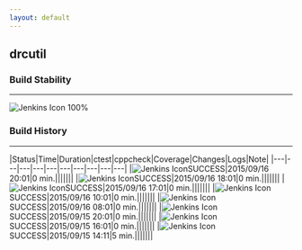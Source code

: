 ```yaml
---
layout: default
---
```

## drcutil
### Build Stability
___
![Jenkins Icon](http://jenkinshrg.github.io/images/48x48/health-80plus.png)
100%
  
### Build History
___
|Status|Time|Duration|<span class='badge'>ctest</span>|<span class='badge'>cppcheck</span>|Coverage|Changes|Logs|Note|
|---|---|---|---|---|---|---|---|---|---|
|![Jenkins Icon](http://jenkinshrg.github.io/images/24x24/blue.png)SUCCESS|2015/09/16 20:01|0 min.|||||||
|![Jenkins Icon](http://jenkinshrg.github.io/images/24x24/blue.png)SUCCESS|2015/09/16 18:01|0 min.|||||||
|![Jenkins Icon](http://jenkinshrg.github.io/images/24x24/blue.png)SUCCESS|2015/09/16 17:01|0 min.|||||||
|![Jenkins Icon](http://jenkinshrg.github.io/images/24x24/blue.png)SUCCESS|2015/09/16 10:01|0 min.|||||||
|![Jenkins Icon](http://jenkinshrg.github.io/images/24x24/blue.png)SUCCESS|2015/09/16 08:01|0 min.|||||||
|![Jenkins Icon](http://jenkinshrg.github.io/images/24x24/blue.png)SUCCESS|2015/09/15 20:01|0 min.|||||||
|![Jenkins Icon](http://jenkinshrg.github.io/images/24x24/blue.png)SUCCESS|2015/09/15 16:01|0 min.|||||||
|![Jenkins Icon](http://jenkinshrg.github.io/images/24x24/blue.png)SUCCESS|2015/09/15 14:11|5 min.|||||||

